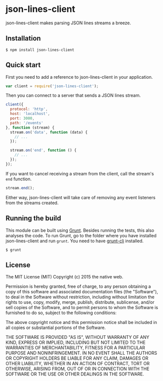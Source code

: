 # json-lines-client

json-lines-client makes parsing JSON lines streams a breeze.

## Installation

    $ npm install json-lines-client

## Quick start

First you need to add a reference to json-lines-client in your application.

```javascript
var client = require('json-lines-client');
```

Then you can connect to a server that sends a JSON lines stream.

```javascript
client({
  protocol: 'http',
  host: 'localhost',
  port: 3000,
  path: '/events'
}, function (stream) {
  stream.on('data', function (data) {
    // ...
  });

  stream.on('end', function () {
    // ...
  });
});
```

If you want to cancel receiving a stream from the client, call the stream's `end` function.

```javascript
stream.end();
```

Either way, json-lines-client will take care of removing any event listeners from the streams created.

## Running the build

This module can be built using [Grunt](http://gruntjs.com/). Besides running the tests, this also analyses the code. To run Grunt, go to the folder where you have installed json-lines-client and run `grunt`. You need to have [grunt-cli](https://github.com/gruntjs/grunt-cli) installed.

    $ grunt

## License

The MIT License (MIT)
Copyright (c) 2015 the native web.

Permission is hereby granted, free of charge, to any person obtaining a copy of this software and associated documentation files (the "Software"), to deal in the Software without restriction, including without limitation the rights to use, copy, modify, merge, publish, distribute, sublicense, and/or sell copies of the Software, and to permit persons to whom the Software is furnished to do so, subject to the following conditions:

The above copyright notice and this permission notice shall be included in all copies or substantial portions of the Software.

THE SOFTWARE IS PROVIDED "AS IS", WITHOUT WARRANTY OF ANY KIND, EXPRESS OR IMPLIED, INCLUDING BUT NOT LIMITED TO THE WARRANTIES OF MERCHANTABILITY, FITNESS FOR A PARTICULAR PURPOSE AND NONINFRINGEMENT. IN NO EVENT SHALL THE AUTHORS OR COPYRIGHT HOLDERS BE LIABLE FOR ANY CLAIM, DAMAGES OR OTHER LIABILITY, WHETHER IN AN ACTION OF CONTRACT, TORT OR OTHERWISE, ARISING FROM, OUT OF OR IN CONNECTION WITH THE SOFTWARE OR THE USE OR OTHER DEALINGS IN THE SOFTWARE.
